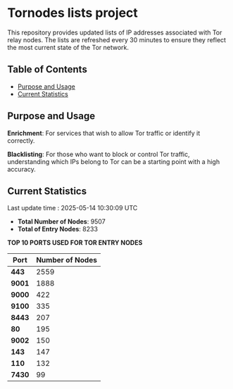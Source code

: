 # Tornodes lists project

This repository provides updated lists of IP addresses associated with Tor relay nodes. The lists are refreshed every 30 minutes to ensure they reflect the most current state of the Tor network.

## Table of Contents

- [Purpose and Usage](#purpose-and-usage)
- [Current Statistics](#current-statistics)


## Purpose and Usage

**Enrichment**: For services that wish to allow Tor traffic or identify it correctly.

**Blacklisting**: For those who want to block or control Tor traffic, understanding which IPs belong to Tor can be a starting point with a high accuracy.

## Current Statistics

Last update time : 2025-05-14 10:30:09 UTC

- **Total Number of Nodes**: 9507
- **Total of Entry Nodes**: 8233

**TOP 10 PORTS USED FOR TOR ENTRY NODES**

| **Port** | **Number of Nodes** |
|------|-----------------|
| **443**   | 2559  |
| **9001**   | 1888  |
| **9000**   | 422  |
| **9100**   | 335  |
| **8443**   | 207  |
| **80**   | 195  |
| **9002**   | 150  |
| **143**   | 147  |
| **110**   | 132  |
| **7430**   | 99  |

